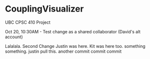 CouplingVisualizer
==================

UBC CPSC 410 Project

Oct 20, 10:30AM - Test change as a shared collaborator (David's alt account)

Lalalala.
Second Change
Justin was here. 
Kit was here too.
something something. justin pull this.
another commit
commit commit
